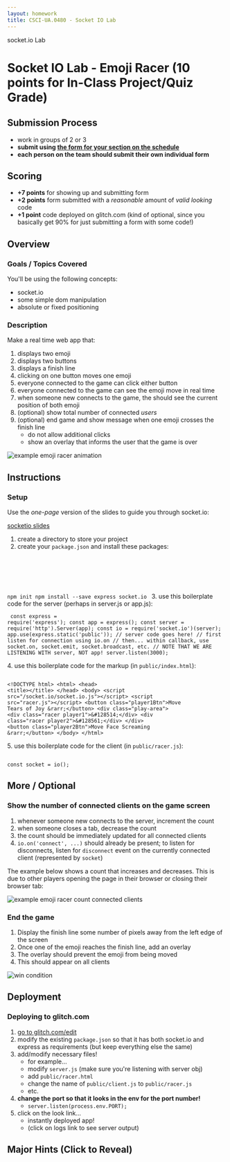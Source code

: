 ```yaml
---
layout: homework
title: CSCI-UA.0480 - Socket IO Lab
---
```


<div class="panel panel-default">
	<div class="panel-heading">socket.io Lab</div>
	<div class="panel-body" markdown="block">

# Socket IO Lab - Emoji Racer (10 points for In-Class Project/Quiz Grade)

## Submission Process

* work in groups of 2 or 3
* __submit using [the form for your section on the schedule](../#class25)__
* __each person on the team should submit their own individual form__

## Scoring

* __+7 points__ for showing up and submitting form 
* __+2 points__ form submitted with a _reasonable_ amount of _valid looking_ code
* __+1 point__ code deployed on glitch.com (kind of optional, since you basically get 90% for just submitting a form with some code!)

## Overview

### Goals / Topics Covered

You'll be using the following concepts:

* socket.io
* some simple dom manipulation
* absolute or fixed positioning

### Description

Make a real time web app that:

1. displays two emoji
2. displays two buttons
3. displays a finish line
4. clicking on one button moves one emoji
5. everyone connected to the game can click either button
6. everyone connected to the game can see the emoji move in real time
7. when someone new connects to the game, the should see the current position of both emoji
8. (optional) show total number of connected _users_
9. (optional) end game and show message when one emoji crosses the finish line
	* do not allow additional clicks
	* show an overlay that informs the user that the game is over


<img src="../resources/img/hw09-screen.gif" alt="example emoji racer animation">


## Instructions

### Setup

Use the _one-page_ version of the slides to guide you through socket.io:

[socketio slides](../slides/23/socketio.html?print-pdf)

1. create a directory to store your project
2. create your `package.json` and install these packages:
	<pre><code data-trim contenteditable>
npm init
npm install --save express socket.io
</code></pre>
3. use this boilerplate code for the server (perhaps in server.js or app.js):
    <pre><code data-trim contenteditable>
const express = require('express');
const app = express();
const server = require('http').Server(app);
const io = require('socket.io')(server);
app.use(express.static('public'));
// server code goes here!
// first listen for connection using io.on
// then... within callback, use socket.on, socket.emit, socket.broadcast, etc.
// NOTE THAT WE ARE LISTENING WITH server, NOT app!
server.listen(3000);
</code></pre>
4. use this boilerplate code for the markup (in `public/index.html`):
	<pre><code data-trim contenteditable>
&lt;!DOCTYPE html&gt;
&lt;html&gt;
&lt;head&gt;
&lt;title&gt;&lt;/title&gt;
&lt;/head&gt;
&lt;body&gt;
&lt;script src="/socket.io/socket.io.js"&gt;&lt;/script&gt;
&lt;script src="racer.js"&gt;&lt;/script&gt;
&lt;button class="player1Btn"&gt;Move Tears of Joy &amp;rarr;&lt;/button&gt;
&lt;div class="play-area"&gt;
  &lt;div class="racer player1"&gt;&amp;#128514;&lt;/div&gt;
  &lt;div class="racer player2"&gt;&amp;#128561;&lt;/div&gt;
&lt;/div&gt;
&lt;button class="player2Btn"&gt;Move Face Screaming &amp;rarr;&lt;/button&gt;
&lt;/body&gt;
&lt;/html&gt;
</code></pre>
5. use this boilerplate code for the client (in `public/racer.js`):
    <pre><code data-trim contenteditable>
    const socket = io();
</code></pre>

## More / Optional

### Show the number of connected clients on the game screen

1. whenever someone new connects to the server, increment the count
2. when someone closes a tab, decrease the count
3. the count should be immediately updated for all connected clients
4. `io.on('connect', ...)` should already be present; to listen for disconnects, listen for `disconnect` event on the currently connected client (represented by `socket`)

The example below shows a count that increases and decreases. This is due to other players opening the page in their browser or closing their browser tab:

<img src="../resources/img/hw09-count.gif" alt="example emoji racer count connected clients">

### End the game

1. Display the finish line some number of pixels away from the left edge of the screen
2. Once one of the emoji reaches the finish line, add an overlay
3. The overlay should prevent the emoji from being moved
4. This should appear on all clients 

<img src="../resources/img/hw09-won.gif" alt="win condition">

## Deployment

### Deploying to glitch.com

1. [go to glitch.com/edit](https://glitch.com/edit/)
2. modify the existing `package.json` so that it has both socket.io and express as requirements (but keep everything else the same)
3. add/modify necessary files!
    * for example...
    * modify `server.js` (make sure you're listening with server obj)
    * add `public/racer.html`
    * change the name of `public/client.js` to `public/racer.js`
    * etc.
4. __change the port so that it looks in the env for the port number!__
    * `server.listen(process.env.PORT);`
5. click on the look link...  
    * instantly deployed app!
    * (click on logs link to see server output)

<div class="hideInner" markdown="block">

## Major Hints (Click to Reveal)

<div class="hidden" markdown="block">

### Wait, How Do I Even?

Most real-time games work by having the server be the _single source of truth_ for game state (for example, the positions of the emoji). 

An easy way to implement this game is by:

1. storing the positions of both emoji on the server (global variables would be sufficient)
2. pushing out the exact positions of each emoji to the connected clients
    * rather than incrementing the position
    * (because it reduces the possibility of the positions becoming out of sync)


### Don't feel like dealing with css? You can use this:

<pre><code data-trim contenteditable>
&lt;style type="text/css" media="screen"&gt;

.racer {
  position: absolute;
  left: 0px;
  font-size: 100px;
}

.player1 {
  top: 50px;
}    

.player2 {
  top: 300px;
}    

.play-area {
  box-sizing: border-box;
  position: relative;
  width: 600px;
  height: 500px;
  border-right: 3px dashed black;
}

button {
  font-size: 3em;
}
&lt;/style&gt;

</code></pre>


</div>
<script>
document.addEventListener('DOMContentLoaded', main);
function main() {
    const divs = document.querySelectorAll('.hideInner');

    function handleClick() {
        this.querySelector('div').classList.toggle('hidden');
    }

    divs.forEach((d) => {
        d.addEventListener('click', handleClick);
    });
}

</script>
<style>
.hidden {
    display: none;
}
</style>

</div>
</div>
